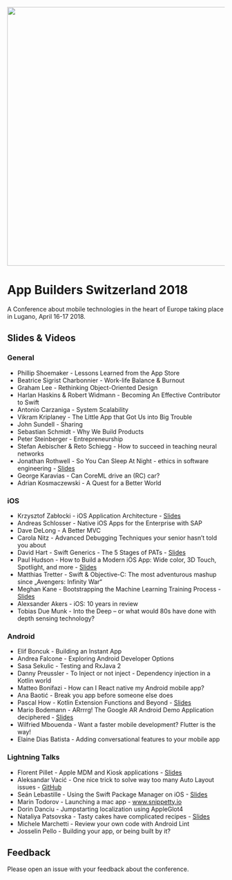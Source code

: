 <p align="center"><img src ="images/logo.png" width="600px"/></p>

# App Builders Switzerland 2018

A Conference about mobile technologies in the heart of Europe taking place in Lugano, April 16-17 2018.


## Slides & Videos

### General
- Phillip Shoemaker - Lessons Learned from the App Store
- Beatrice Sigrist Charbonnier - Work-life Balance & Burnout
- Graham Lee - Rethinking Object-Oriented Design
- Harlan Haskins & Robert Widmann - Becoming An Effective Contributor to Swift
- Antonio Carzaniga - System Scalability
- Vikram Kriplaney - The Little App that Got Us into Big Trouble
- John Sundell - Sharing
- Sebastian Schmidt - Why We Build Products
- Peter Steinberger - Entrepreneurship
- Stefan Aebischer & Reto Schiegg - How to succeed in teaching neural networks
- Jonathan Rothwell - So You Can Sleep At Night - ethics in software engineering - [Slides](https://github.com/swissmobidevs/appbuilders18/blob/master/slides/So%20You%20Can%20Sleep%20At%20Night%20-%20AppBuilders.pdf)
- George Karavias - Can CoreML drive an (RC) car?
- Adrian Kosmaczewski - A Quest for a Better World

### iOS
- Krzysztof Zabłocki - iOS Application Architecture - [Slides](https://www.dropbox.com/s/ujwdi44ail8nuik/architecture.pdf?dl=0)
- Andreas Schlosser - Native iOS Apps for the Enterprise with SAP
- Dave DeLong - A Better MVC
- Carola Nitz - Advanced Debugging Techniques your senior hasn’t told you about
- David Hart - Swift Generics - The 5 Stages of PATs - [Slides](https://github.com/swissmobidevs/appbuilders18/blob/master/slides/Swift%20Generics.pdf)
- Paul Hudson - How to Build a Modern iOS App: Wide color, 3D Touch, Spotlight, and more - [Slides](https://speakerdeck.com/twostraws/building-a-modern-ios-app)
- Matthias Tretter - Swift & Objective-C: The most adventurous mashup since „Avengers: Infinity War“
- Meghan Kane - Bootstrapping the Machine Learning Training Process - [Slides](https://www.dropbox.com/s/ujwdi44ail8nuik/architecture.pdf?dl=0)
- Alexsander Akers - iOS: 10 years in review
- Tobias Due Munk - Into the Deep – or what would 80s have done with depth sensing technology?

### Android
- Elif Boncuk - Building an Instant App
- Andrea Falcone - Exploring Android Developer Options
- Sasa Sekulic - Testing and RxJava 2
- Danny Preussler - To Inject or not inject - Dependency injection in a Kotlin world
- Matteo Bonifazi - How can I React native my Android mobile app?
- Ana Baotić - Break you app before someone else does
- Pascal How - Kotlin Extension Functions and Beyond - [Slides](https://github.com/swissmobidevs/appbuilders18/blob/master/slides/AppBuilders%20Switzerland%20Kotlin%20Extensions%20And%20Beyond.pdf)
- Mario Bodemann - ARrrrg! The Google AR Android Demo Application deciphered - [Slides](https://github.com/swissmobidevs/appbuilders18/blob/master/slides/%5BAppBuildersCH18📱🇨🇭%5D%20ARrrrrrggh%20.pdf)
- Wilfried Mbouenda - Want a faster mobile development? Flutter is the way!
- Elaine Dias Batista - Adding conversational features to your mobile app

### Lightning Talks
- Florent Pillet - Apple MDM and Kiosk applications - [Slides](https://github.com/swissmobidevs/appbuilders18/blob/master/slides/lightning_talk_MDM_kiosk_apps.pdf)
- Aleksandar Vacić - One nice trick to solve way too many Auto Layout issues - [GitHub](https://github.com/radianttap/AppBuilders2018-lightning-talk)
- Seán Lebastille - Using the Swift Package Manager on iOS - [Slides](https://github.com/swissmobidevs/appbuilders18/blob/master/slides/Using%20the%20Swift%20Package%20Manager%20on%20iOS.pdf)
- Marin Todorov - Launching a mac app - www.snippetty.io
- Dorin Danciu - Jumpstarting localization using AppleGlot4
- Nataliya Patsovska - Tasty cakes have complicated recipes - [Slides](https://www.slideshare.net/NataliyaPatsovska/tasty-cakes-have-complicated-recipes-a-lightning-talk-from-app-builders-2018-by-nataliya-patsovska)
- Michele Marchetti - Review your own code with Android Lint
- Josselin Pello - Building your app, or being built by it?

## Feedback

Please open an issue with your feedback about the conference.
